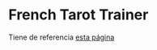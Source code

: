 # French Tarot Trainer

Tiene de referencia [esta página](https://oraculoseuropeos.blogspot.com/2012/09/baraja-francesa.html)
